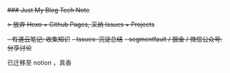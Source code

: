 ~~### Just My Blog Tech Note~~

~~> 放弃 Hexo + Github Pages, 采纳 Issues + Projects~~

~~- 有道云笔记: 收集知识~~
~~- Issues: 沉淀总结~~
~~- segmentfault / 掘金 / 微信公众号: 分享讨论~~

已迁移至 notion ，真香
